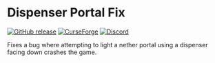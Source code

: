 # Dispenser Portal Fix

[![GitHub release](https://img.shields.io/github/release/haykam821/Dispenser-Portal-Fix.svg?style=popout&label=github)](https://github.com/haykam821/Dispenser-Portal-Fix/releases/latest)
[![CurseForge](https://img.shields.io/static/v1?style=popout&label=curseforge&message=project&color=6441A4)](https://www.curseforge.com/minecraft/mc-mods/dispenser-portal-fix)
[![Discord](https://img.shields.io/static/v1?style=popout&label=chat&message=discord&color=7289DA)](https://discord.gg/YtnXecuAwF)

Fixes a bug where attempting to light a nether portal using a dispenser facing down crashes the game.
